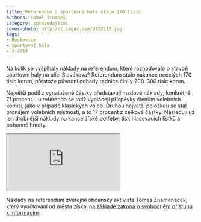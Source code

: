 ```yaml
---
title: Referendum o sportovní hale stálo 170 tisíc
authors: Tomáš Trumpeš
category: zpravodajství
cover-photo: http://i.imgur.com/U72Zi12.jpg
tags:
- Boskovice
- sportovní hala
- 2-2014
---
```


Na kolik se vyšplhaly náklady na referendum, které rozhodovalo o stavbě sportovní haly na ulici Slovákova? Referendum stálo nakonec necelých 170 tisíc korun, přestože původní odhady radnice činily 200–300 tisíc korun.

Největší podíl z vynaložené částky představují mzdové náklady, konkrétně 71 procent. I u referenda se totiž vyplácejí příspěvky členům volebních komisí, jako v případě klasických voleb. Druhou největší položkou se stal pronájem volebních místností, a to 17 procent z celkové částky. Následují už jen drobnější náklady na kancelářské potřeby, tisk hlasovacích lístků a pohonné hmoty.

<iframe src="http://cf.datawrapper.de/1VlhE/1/" class="datawrapper"> </iframe>

Náklady na referendum zveřejnil občanský aktivista Tomáš Znamenáček, který vyúčtování od města získal [na základě zákona o svobodném přístupu k informacím](http://www.infoprovsechny.cz/request/rozpocet_referenda_o_sportovni_h).

